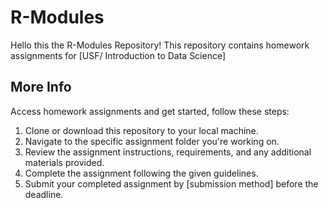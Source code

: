 # R-Modules

Hello this the R-Modules Repository! This repository contains homework assignments for [USF/ Introduction to Data Science] 

## More Info

Access homework assignments and get started, follow these steps:

1. Clone or download this repository to your local machine.
2. Navigate to the specific assignment folder you're working on.
3. Review the assignment instructions, requirements, and any additional materials provided.
4. Complete the assignment following the given guidelines.
5. Submit your completed assignment by [submission method] before the deadline.
